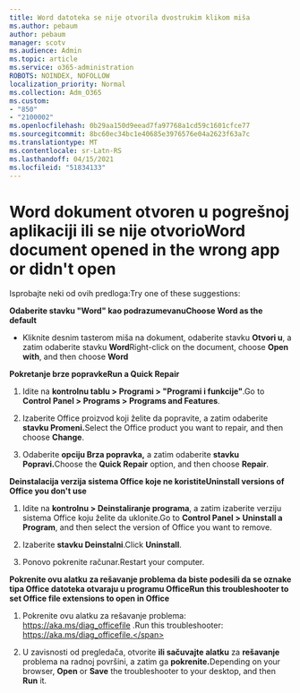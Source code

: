 ```yaml
---
title: Word datoteka se nije otvorila dvostrukim klikom miša
ms.author: pebaum
author: pebaum
manager: scotv
ms.audience: Admin
ms.topic: article
ms.service: o365-administration
ROBOTS: NOINDEX, NOFOLLOW
localization_priority: Normal
ms.collection: Adm_O365
ms.custom:
- "850"
- "2100002"
ms.openlocfilehash: 0b29aa150d9eead7fa97768a1cd59c1601cfce77
ms.sourcegitcommit: 8bc60ec34bc1e40685e3976576e04a2623f63a7c
ms.translationtype: MT
ms.contentlocale: sr-Latn-RS
ms.lasthandoff: 04/15/2021
ms.locfileid: "51834133"
---
```

# <a name="word-document-opened-in-the-wrong-app-or-didnt-open"></a><span data-ttu-id="8af00-102">Word dokument otvoren u pogrešnoj aplikaciji ili se nije otvorio</span><span class="sxs-lookup"><span data-stu-id="8af00-102">Word document opened in the wrong app or didn't open</span></span>

<span data-ttu-id="8af00-103">Isprobajte neki od ovih predloga:</span><span class="sxs-lookup"><span data-stu-id="8af00-103">Try one of these suggestions:</span></span>

<span data-ttu-id="8af00-104">**Odaberite stavku "Word" kao podrazumevanu**</span><span class="sxs-lookup"><span data-stu-id="8af00-104">**Choose Word as the default**</span></span>

- <span data-ttu-id="8af00-105">Kliknite desnim tasterom miša na dokument, odaberite stavku **Otvori u**, a zatim odaberite stavku **Word**</span><span class="sxs-lookup"><span data-stu-id="8af00-105">Right-click on the document, choose **Open with**, and then choose **Word**</span></span>

<span data-ttu-id="8af00-106">**Pokretanje brze popravke**</span><span class="sxs-lookup"><span data-stu-id="8af00-106">**Run a Quick Repair**</span></span>

1. <span data-ttu-id="8af00-107">Idite na **kontrolnu tablu > Programi > "Programi i funkcije"**.</span><span class="sxs-lookup"><span data-stu-id="8af00-107">Go to **Control Panel > Programs > Programs and Features**.</span></span>

2. <span data-ttu-id="8af00-108">Izaberite Office proizvod koji želite da popravite, a zatim odaberite **stavku Promeni.**</span><span class="sxs-lookup"><span data-stu-id="8af00-108">Select the Office product you want to repair, and then choose **Change**.</span></span>

3. <span data-ttu-id="8af00-109">Odaberite **opciju Brza popravka,** a zatim odaberite **stavku Popravi.**</span><span class="sxs-lookup"><span data-stu-id="8af00-109">Choose the **Quick Repair** option, and then choose **Repair**.</span></span>

<span data-ttu-id="8af00-110">**Deinstalacija verzija sistema Office koje ne koristite**</span><span class="sxs-lookup"><span data-stu-id="8af00-110">**Uninstall versions of Office you don't use**</span></span>

1. <span data-ttu-id="8af00-111">Idite na **kontrolnu > Deinstaliranje programa**, a zatim izaberite verziju sistema Office koju želite da uklonite.</span><span class="sxs-lookup"><span data-stu-id="8af00-111">Go to **Control Panel > Uninstall a Program**, and then select the version of Office you want to remove.</span></span>

2. <span data-ttu-id="8af00-112">Izaberite **stavku Deinstalni**.</span><span class="sxs-lookup"><span data-stu-id="8af00-112">Click **Uninstall**.</span></span>

3. <span data-ttu-id="8af00-113">Ponovo pokrenite računar.</span><span class="sxs-lookup"><span data-stu-id="8af00-113">Restart your computer.</span></span>

<span data-ttu-id="8af00-114">**Pokrenite ovu alatku za rešavanje problema da biste podesili da se oznake tipa Office datoteka otvaraju u programu Office**</span><span class="sxs-lookup"><span data-stu-id="8af00-114">**Run this troubleshooter to set Office file extensions to open in Office**</span></span>

1. <span data-ttu-id="8af00-115">Pokrenite ovu alatku za rešavanje problema: https://aka.ms/diag_officefile .</span><span class="sxs-lookup"><span data-stu-id="8af00-115">Run this troubleshooter: https://aka.ms/diag_officefile.</span></span>

2. <span data-ttu-id="8af00-116">U zavisnosti od pregledača, otvorite **ili sačuvajte alatku** za **rešavanje** problema na radnoj površini, a zatim ga **pokrenite.**</span><span class="sxs-lookup"><span data-stu-id="8af00-116">Depending on your browser, **Open** or **Save** the troubleshooter to your desktop, and then **Run** it.</span></span>
